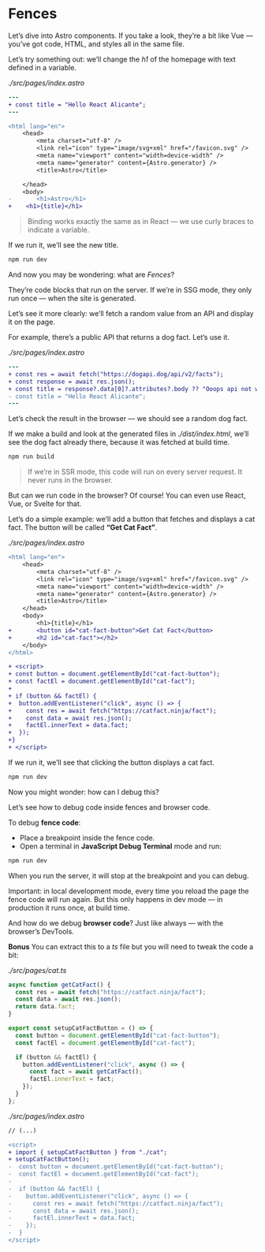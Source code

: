 # Fences

Let’s dive into Astro components. If you take a look, they’re a bit like Vue — you’ve got code, HTML, and styles all in the same file.

Let’s try something out: we’ll change the _h1_ of the homepage with text defined in a variable.

_./src/pages/index.astro_

```diff
---
+ const title = "Hello React Alicante";
---

<html lang="en">
	<head>
		<meta charset="utf-8" />
		<link rel="icon" type="image/svg+xml" href="/favicon.svg" />
		<meta name="viewport" content="width=device-width" />
		<meta name="generator" content={Astro.generator} />
		<title>Astro</title>

	</head>
	<body>
-		<h1>Astro</h1>
+    <h1>{title}</h1>
```

> Binding works exactly the same as in React — we use curly braces to indicate a variable.

If we run it, we’ll see the new title.

```bash
npm run dev
```

And now you may be wondering: what are _Fences_?

They’re code blocks that run on the server. If we’re in SSG mode, they only run once — when the site is generated.

Let’s see it more clearly: we’ll fetch a random value from an API and display it on the page.

For example, there’s a public API that returns a dog fact. Let’s use it.

_./src/pages/index.astro_

```diff
---
+ const res = await fetch("https://dogapi.dog/api/v2/facts");
+ const response = await res.json();
+ const title = response?.data[0]?.attributes?.body ?? "Ooops api not working?";
- const title = "Hello React Alicante";
---
```

Let’s check the result in the browser — we should see a random dog fact.

If we make a build and look at the generated files in _./dist/index.html_, we’ll see the dog fact already there, because it was fetched at build time.

```bash
npm run build
```

> If we’re in SSR mode, this code will run on every server request. It never runs in the browser.

But can we run code in the browser? Of course! You can even use React, Vue, or Svelte for that.

Let’s do a simple example: we’ll add a button that fetches and displays a cat fact. The button will be called **“Get Cat Fact”**.

_./src/pages/index.astro_

```diff
<html lang="en">
	<head>
		<meta charset="utf-8" />
		<link rel="icon" type="image/svg+xml" href="/favicon.svg" />
		<meta name="viewport" content="width=device-width" />
		<meta name="generator" content={Astro.generator} />
		<title>Astro</title>
	</head>
	<body>
		<h1>{title}</h1>
+		<button id="cat-fact-button">Get Cat Fact</button>
+		<h2 id="cat-fact"></h2>
	</body>
</html>

+ <script>
+ const button = document.getElementById("cat-fact-button");
+ const factEl = document.getElementById("cat-fact");
+
+ if (button && factEl) {
+  button.addEventListener("click", async () => {
+    const res = await fetch("https://catfact.ninja/fact");
+    const data = await res.json();
+    factEl.innerText = data.fact;
+  });
+}
+ </script>
```

If we run it, we’ll see that clicking the button displays a cat fact.

```bash
npm run dev
```

Now you might wonder: how can I debug this?

Let’s see how to debug code inside fences and browser code.

To debug **fence code**:

- Place a breakpoint inside the fence code.
- Open a terminal in **JavaScript Debug Terminal** mode and run:

```bash
npm run dev
```

When you run the server, it will stop at the breakpoint and you can debug.

Important: in local development mode, every time you reload the page the fence code will run again. But this only happens in dev mode — in production it runs once, at build time.

And how do we debug **browser code**? Just like always — with the browser’s DevTools.

**Bonus** You can extract this to a _ts_ file but you will need to tweak the code a bit:

_./src/pages/cat.ts_

```ts
async function getCatFact() {
  const res = await fetch("https://catfact.ninja/fact");
  const data = await res.json();
  return data.fact;
}

export const setupCatFactButton = () => {
  const button = document.getElementById("cat-fact-button");
  const factEl = document.getElementById("cat-fact");

  if (button && factEl) {
    button.addEventListener("click", async () => {
      const fact = await getCatFact();
      factEl.innerText = fact;
    });
  }
};
```

_./src/pages/index.astro_

```diff
// (...)

<script>
+ import { setupCatFactButton } from "./cat";
+ setupCatFactButton();
-  const button = document.getElementById("cat-fact-button");
-  const factEl = document.getElementById("cat-fact");
-
-  if (button && factEl) {
-    button.addEventListener("click", async () => {
-      const res = await fetch("https://catfact.ninja/fact");
-      const data = await res.json();
-      factEl.innerText = data.fact;
-    });
-  }
</script>

```
